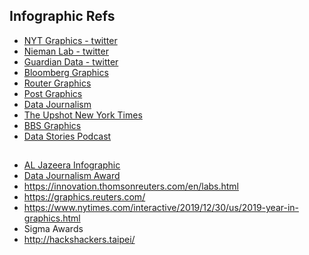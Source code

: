 ## Infographic Refs
* [NYT Graphics - twitter](https://twitter.com/nytgraphics?ref_src=twsrc%5Egoogle%7Ctwcamp%5Eserp%7Ctwgr%5Eauthor)
* [Nieman Lab - twitter](https://twitter.com/NiemanLab)
* [Guardian Data - twitter](https://twitter.com/GuardianData)
* [Bloomberg Graphics](https://twitter.com/BBGVisualData)
* [Router Graphics](https://twitter.com/ReutersGraphics)
* [Post Graphics](https://twitter.com/PostGraphics)
* [Data Journalism](https://twitter.com/datajournalism)
* [The Upshot New York Times](https://twitter.com/UpshotNYT)
* [BBS Graphics](https://twitter.com/BBCNewsGraphics)
* [Data Stories Podcast](https://twitter.com/datastories)


##
* [AL Jazeera Infographic](https://www.aljazeera.com/topics/categories/infographic.html)
* [Data Journalism Award](https://datajournalismawards.org/)
* https://innovation.thomsonreuters.com/en/labs.html
* https://graphics.reuters.com/
* https://www.nytimes.com/interactive/2019/12/30/us/2019-year-in-graphics.html
* Sigma Awards
* http://hackshackers.taipei/
